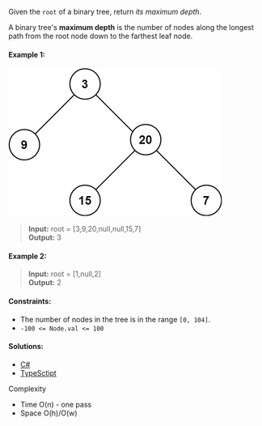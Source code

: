 Given the `root` of a binary tree, return _its maximum depth_.

A binary tree's **maximum depth** is the number of nodes along the longest path from the root node down to the farthest leaf node.

#### Example 1:

![Example 1](/binary-tree-general/maximum-depth-of-binary-tree//img/image.png)

> **Input:** root = [3,9,20,null,null,15,7]  
> **Output:** 3

#### Example 2:

> **Input:** root = [1,null,2]  
> **Output:** 2
 

#### Constraints:

- The number of nodes in the tree is in the range `[0, 104]`.
- `-100 <= Node.val <= 100`

 #### Solutions:

 - [C#](/binary-tree-general/maximum-depth-of-binary-tree/maximum-depth-of-binary-tree.cs)
 - [TypeSctipt](/binary-tree-general/maximum-depth-of-binary-tree/maximum-depth-of-binary-tree.ts)

Complexity
- Time O(n) - one pass
- Space O(h)/O(w)
